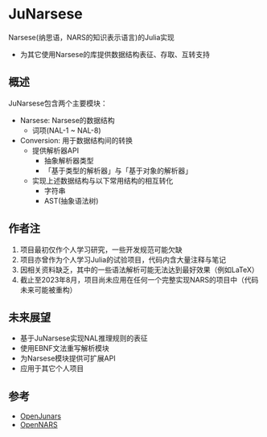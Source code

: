 # JuNarsese

Narsese(纳思语，NARS的知识表示语言)的Julia实现

- 为其它使用Narsese的库提供数据结构表征、存取、互转支持

## 概述

JuNarsese包含两个主要模块：

- Narsese: Narsese的数据结构
  - 词项(NAL-1 ~ NAL-8)
- Conversion: 用于数据结构间的转换
  - 提供解析器API
    - 抽象解析器类型
    - 「基于类型的解析器」与「基于对象的解析器」
  - 实现上述数据结构与以下常用结构的相互转化
    - 字符串
    - AST(抽象语法树)

## 作者注

1. 项目最初仅作个人学习研究，一些开发规范可能欠缺
2. 项目亦曾作为个人学习Julia的试验项目，代码内含大量注释与笔记
3. 因相关资料缺乏，其中的一些语法解析可能无法达到最好效果（例如LaTeX）
4. 截止至2023年8月，项目尚未应用在任何一个完整实现NARS的项目中（代码未来可能被重构）

## 未来展望

- 基于JuNarsese实现NAL推理规则的表征
- 使用EBNF文法重写解析模块
- 为Narsese模块提供可扩展API
- 应用于其它个人项目

## 参考

- [OpenJunars](https://github.com/AIxer/OpenJunars)
- [OpenNARS](https://github.com/opennars/opennars)
